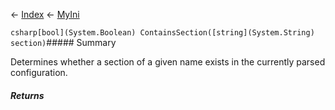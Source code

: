 ← [Index](Api-Index) ← [MyIni](VRage.Game.ModAPI.Ingame.Utilities.MyIni)

```csharp[bool](System.Boolean) ContainsSection([string](System.String) section)```##### Summary

Determines whether a section of a given name exists in the currently parsed configuration.

##### Returns



